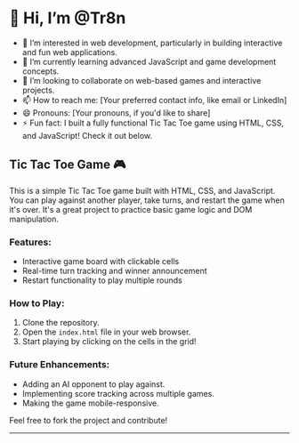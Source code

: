 # 👋 Hi, I’m @Tr8n

- 👀 I’m interested in web development, particularly in building interactive and fun web applications.
- 🌱 I’m currently learning advanced JavaScript and game development concepts.
- 💞️ I’m looking to collaborate on web-based games and interactive projects.
- 📫 How to reach me: [Your preferred contact info, like email or LinkedIn]
- 😄 Pronouns: [Your pronouns, if you'd like to share]
- ⚡ Fun fact: I built a fully functional Tic Tac Toe game using HTML, CSS, and JavaScript! Check it out below.

## Tic Tac Toe Game 🎮

This is a simple Tic Tac Toe game built with HTML, CSS, and JavaScript. You can play against another player, take turns, and restart the game when it's over. It's a great project to practice basic game logic and DOM manipulation.

### Features:
- Interactive game board with clickable cells
- Real-time turn tracking and winner announcement
- Restart functionality to play multiple rounds

### How to Play:
1. Clone the repository.
2. Open the `index.html` file in your web browser.
3. Start playing by clicking on the cells in the grid!

### Future Enhancements:
- Adding an AI opponent to play against.
- Implementing score tracking across multiple games.
- Making the game mobile-responsive.

Feel free to fork the project and contribute!

---
<!---
Tr8n/Tr8n is a ✨ special ✨ repository because its `README.md` (this file) appears on your GitHub profile.
You can click the Preview link to take a look at your changes.
--->
